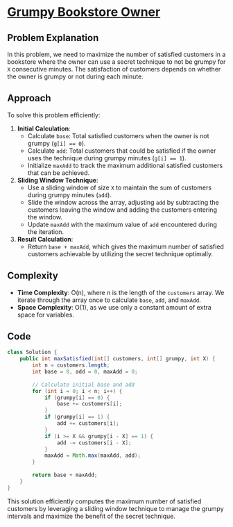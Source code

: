 # [Grumpy Bookstore Owner](https://leetcode.com/problems/grumpy-bookstore-owner/?envType=daily-question&envId=2024-06-21)

## Problem Explanation
In this problem, we need to maximize the number of satisfied customers in a bookstore where the owner can use a secret technique to not be grumpy for `X` consecutive minutes. The satisfaction of customers depends on whether the owner is grumpy or not during each minute.

## Approach
To solve this problem efficiently:
1. **Initial Calculation**:
   - Calculate `base`: Total satisfied customers when the owner is not grumpy (`g[i] == 0`).
   - Calculate `add`: Total customers that could be satisfied if the owner uses the technique during grumpy minutes (`g[i] == 1`).
   - Initialize `maxAdd` to track the maximum additional satisfied customers that can be achieved.
2. **Sliding Window Technique**:
   - Use a sliding window of size `X` to maintain the sum of customers during grumpy minutes (`add`).
   - Slide the window across the array, adjusting `add` by subtracting the customers leaving the window and adding the customers entering the window.
   - Update `maxAdd` with the maximum value of `add` encountered during the iteration.
3. **Result Calculation**:
   - Return `base + maxAdd`, which gives the maximum number of satisfied customers achievable by utilizing the secret technique optimally.

## Complexity
- **Time Complexity**: O(n), where n is the length of the `customers` array. We iterate through the array once to calculate `base`, `add`, and `maxAdd`.
- **Space Complexity**: O(1), as we use only a constant amount of extra space for variables.

## Code
```java
class Solution {
    public int maxSatisfied(int[] customers, int[] grumpy, int X) {
        int n = customers.length;
        int base = 0, add = 0, maxAdd = 0;
        
        // Calculate initial base and add
        for (int i = 0; i < n; i++) {
            if (grumpy[i] == 0) {
                base += customers[i];
            }
            if (grumpy[i] == 1) {
                add += customers[i];
            }
            if (i >= X && grumpy[i - X] == 1) {
                add -= customers[i - X];
            }
            maxAdd = Math.max(maxAdd, add);
        }
        
        return base + maxAdd;
    }
}
```

This solution efficiently computes the maximum number of satisfied customers by leveraging a sliding window technique to manage the grumpy intervals and maximize the benefit of the secret technique.
